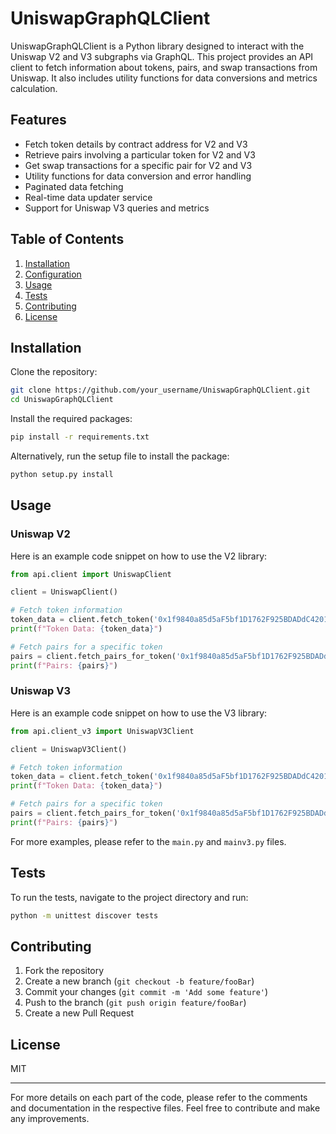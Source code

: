 
# UniswapGraphQLClient

UniswapGraphQLClient is a Python library designed to interact with the Uniswap V2 and V3 subgraphs via GraphQL. This project provides an API client to fetch information about tokens, pairs, and swap transactions from Uniswap. It also includes utility functions for data conversions and metrics calculation.

## Features
- Fetch token details by contract address for V2 and V3
- Retrieve pairs involving a particular token for V2 and V3
- Get swap transactions for a specific pair for V2 and V3
- Utility functions for data conversion and error handling
- Paginated data fetching
- Real-time data updater service
- Support for Uniswap V3 queries and metrics

## Table of Contents
1. [Installation](#installation)
2. [Configuration](#configuration)
3. [Usage](#usage)
4. [Tests](#tests)
5. [Contributing](#contributing)
6. [License](#license)

## Installation

Clone the repository:

```bash
git clone https://github.com/your_username/UniswapGraphQLClient.git
cd UniswapGraphQLClient
```

Install the required packages:

```bash
pip install -r requirements.txt
```

Alternatively, run the setup file to install the package:

```bash
python setup.py install
```

## Usage

### Uniswap V2

Here is an example code snippet on how to use the V2 library:


```python
from api.client import UniswapClient

client = UniswapClient()

# Fetch token information
token_data = client.fetch_token('0x1f9840a85d5aF5bf1D1762F925BDADdC4201F984')
print(f"Token Data: {token_data}")

# Fetch pairs for a specific token
pairs = client.fetch_pairs_for_token('0x1f9840a85d5aF5bf1D1762F925BDADdC4201F984')
print(f"Pairs: {pairs}")
```


### Uniswap V3

Here is an example code snippet on how to use the V3 library:

```python
from api.client_v3 import UniswapV3Client

client = UniswapV3Client()

# Fetch token information
token_data = client.fetch_token('0x1f9840a85d5aF5bf1D1762F925BDADdC4201F984')
print(f"Token Data: {token_data}")

# Fetch pairs for a specific token
pairs = client.fetch_pairs_for_token('0x1f9840a85d5aF5bf1D1762F925BDADdC4201F984')
print(f"Pairs: {pairs}")
```

For more examples, please refer to the `main.py` and `mainv3.py` files.

## Tests

To run the tests, navigate to the project directory and run:

```bash
python -m unittest discover tests
```

## Contributing

1. Fork the repository
2. Create a new branch (`git checkout -b feature/fooBar`)
3. Commit your changes (`git commit -m 'Add some feature'`)
4. Push to the branch (`git push origin feature/fooBar`)
5. Create a new Pull Request

## License

MIT

---
For more details on each part of the code, please refer to the comments and documentation in the respective files. Feel free to contribute and make any improvements.
